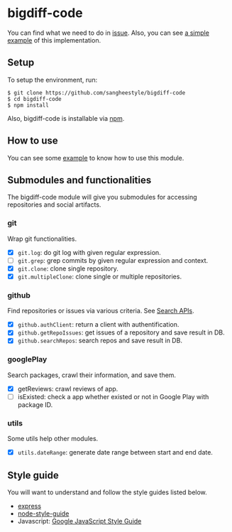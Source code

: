 # bigdiff-code
You can find what we need to do in [issue](https://github.com/sangheestyle/bigdiff-code/issues). Also, you can see [a simple example](http://sangheestyle.com:8080/dashboard) of this implementation.

## Setup
To setup the environment, run:
```shell
$ git clone https://github.com/sangheestyle/bigdiff-code
$ cd bigdiff-code
$ npm install
```
Also, bigdiff-code is installable via [npm](https://www.npmjs.com/package/bigdiff-code).

## How to use
You can see some [example](https://github.com/sangheestyle/bigdiff-code/tree/master/examples) to know how to use this module.

## Submodules and functionalities
The bigdiff-code module will give you submodules for accessing repositories and social artifacts.

### git
Wrap git functionalities.
- [x] `git.log`: do git log with given regular expression.
- [ ] `git.grep`: grep commits by given regular expression and context.
- [x] `git.clone`: clone single repository.
- [x] `git.multipleClone`: clone single or multiple repositories.

### github
Find repositories or issues via various criteria. See [Search APIs](https://developer.github.com/v3/search).
- [x] `github.authClient`: return a client with authentification.
- [x] `github.getRepoIssues`: get issues of a repository and save result in DB.
- [x] `github.searchRepos`: search repos and save result in DB.

### googlePlay
Search packages, crawl their information, and save them.
- [x] getReviews: crawl reviews of app.
- [ ] isExisted: check a app whether existed or not in Google Play with package ID.

### utils
Some utils help other modules.
- [x] `utils.dateRange`: generate date range between start and end date.

## Style guide
You will want to understand and follow the style guides listed below.
* [express](https://github.com/strongloop/express)
* [node-style-guide](https://github.com/felixge/node-style-guide)
* Javascript: [Google JavaScript Style Guide](https://google-styleguide.googlecode.com/svn/trunk/javascriptguide.xml)

